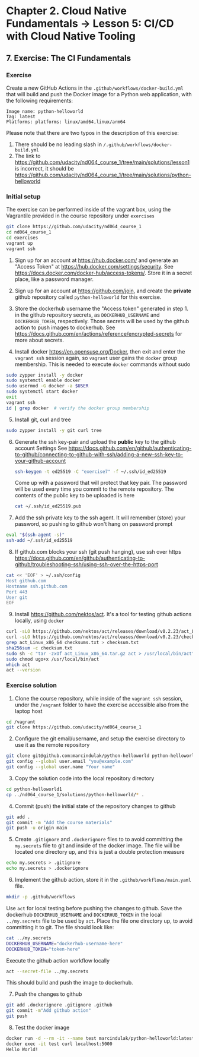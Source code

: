 # Chapter 2. Cloud Native Fundamentals -> Lesson 5: CI/CD with Cloud Native Tooling

## 7. Exercise: The CI Fundamentals

### Exercise

Create a new GitHub Actions in the `.github/workflows/docker-build.yml` that will build and push the Docker
image for a Python web application, with the following requirements:

```
Image name: python-helloworld
Tag: latest
Platforms: platforms: linux/amd64,linux/arm64
```

Please note that there are two typos in the description of this exercise:

1. There should be no leading slash in `/.github/workflows/docker-build.yml`
2. The link to https://github.com/udacity/nd064_course_1/tree/main/solutions/lesson1 is incorrect,
   it should be https://github.com/udacity/nd064_course_1/tree/main/solutions/python-helloworld


### Initial setup

The exercise can be performed inside of the vagrant box, using the Vagrantile provided in the
course repository under `exercises`
```sh
git clone https://github.com/udacity/nd064_course_1
cd nd064_course_1
cd exercises
vagrant up
vagrant ssh
```

1. Sign up for an account at https://hub.docker.com/ and
generate an "Access Token" at https://hub.docker.com/settings/security.
See https://docs.docker.com/docker-hub/access-tokens/.
Store it in a secret place, like a password manager.

2. Sign up for an account at https://github.com/join, and create the **private** github repository
called `python-helloworld` for this exercise.

3. Store the dockerhub username the "Access token" generated in step 1.
in the github repository secrets, as `DOCKERHUB_USERNAME` and `DOCKERHUB_TOKEN`, respectively.
Those secrets will be used by the github action to push images to dockerhub.
See https://docs.github.com/en/actions/reference/encrypted-secrets for more about secrets.

4. Install docker https://en.opensuse.org/Docker, then exit and enter the `vagrant ssh` session again,
so `vagrant` user gains the `docker` group membership.
This is needed to execute `docker` commands without sudo
  ```sh
  sudo zypper install -y docker
  sudo systemctl enable docker
  sudo usermod -G docker -a $USER
  sudo systemctl start docker
  exit
  vagrant ssh
  id | grep docker  # verify the docker group membership
  ```

5. Install git, curl and tree
  ```sh
  sudo zypper install -y git curl tree
  ```

6. Generate the ssh key-pair and upload the **public** key to the github account Settings
   See https://docs.github.com/en/github/authenticating-to-github/connecting-to-github-with-ssh/adding-a-new-ssh-key-to-your-github-account
   ```sh
   ssh-keygen -t ed25519 -C "exercise7" -f ~/.ssh/id_ed25519
   ```
   Come up with a password that will protect that key pair.
   The password will be used every time you commit to the remote repository.
   The contents of the public key to be uploaded is here
   ```sh
   cat ~/.ssh/id_ed25519.pub
   ```
   
7. Add the ssh private key to the ssh agent. It will remember (store) your password,
  so pushing to github won't hang on password prompt
  ```sh
  eval "$(ssh-agent -s)"
  ssh-add ~/.ssh/id_ed25519
  ```

8. If github.com blocks your ssh (git push hanging), use ssh over https
https://docs.github.com/en/github/authenticating-to-github/troubleshooting-ssh/using-ssh-over-the-https-port
  ```sh
cat << 'EOF' > ~/.ssh/config
Host github.com
  Hostname ssh.github.com
  Port 443
  User git
EOF
```

9. Install https://github.com/nektos/act. It's a tool for testing github actions locally, using `docker`
  ```sh
  curl -sLO https://github.com/nektos/act/releases/download/v0.2.23/act_Linux_x86_64.tar.gz
  curl -sLO https://github.com/nektos/act/releases/download/v0.2.23/checksums.txt
  grep act_Linux_x86_64 checksums.txt > checksum.txt
  sha256sum -c checksum.txt
  sudo sh -c "tar -zxOf act_Linux_x86_64.tar.gz act > /usr/local/bin/act"
  sudo chmod ugo+x /usr/local/bin/act
  which act
  act --version
  ```


### Exercise solution

1. Clone the course repository, while inside of the `vagrant ssh` session,
   under the `/vagrant` folder to have the exercise accessible also from the laptop host
  ```sh
  cd /vagrant
  git clone https://github.com/udacity/nd064_course_1
  ```

2. Configure the git email/username, and setup the exercise directory to use it as the remote repository
  ```sh
  git clone git@github.com:marcindulak/python-helloworld python-helloworld1
  git config --global user.email "you@example.com"
  git config --global user.name "Your name"
  ```

3. Copy the solution code into the local repository directory
  ```sh
  cd python-helloworld1
  cp ../nd064_course_1/solutions/python-helloworld/* .
  ```

4. Commit (push) the initial state of the repository changes to github
  ```sh
  git add .
  git commit -m "Add the course materials"
  git push -u origin main
  ```

5. Create `.gitignore` and `.dockerignore` files to to avoid committing the
`my.secrets` file to git and inside of the docker image. The file will be located one directory up,
and this is just a double protection measure
  ```sh
  echo my.secrets > .gitignore
  echo my.secrets > .dockerignore  
  ```
  
6. Implement the github action, store it in the `.github/workflows/main.yaml` file.
  ```sh
  mkdir -p .github/workflows
  ```
  Use `act` for local testing before pushing the changes to github.
  Save the dockerhub `DOCKERHUB_USERNAME` and `DOCKERHUB_TOKEN` in the local
  `../my.secrets` file to be used by `act`. Place the file one directory up,
  to avoid committing it to git. The file should look like:
  ```sh
  cat ../my.secrets
  DOCKERHUB_USERNAME="dockerhub-username-here"
  DOCKERHUB_TOKEN="token-here"
  ```
  Execute the github action workflow locally
  ```sh
  act --secret-file ../my.secrets
  ```
  This should build and push the image to dockerhub.

7. Push the changes to github
  ```sh
  git add .dockerignore .gitignore .github
  git commit -m"Add github action"
  git push
  ```

8. Test the docker image
  ```sh
  docker run -d --rm -it --name test marcindulak/python-helloworld:latest
  docker exec -it test curl localhost:5000
  Hello World!
  ```
